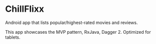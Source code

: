# ChillFlixx

Android app that lists popular/highest-rated movies and reviews.

This app showcases the MVP pattern, RxJava, Dagger 2.
Optimized for tablets.

